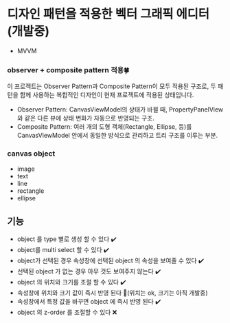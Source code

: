 # 디자인 패턴을 적용한 벡터 그래픽 에디터 (개발중)
- MVVM
### observer + composite pattern 적용🍀
이 프로젝트는 Observer Pattern과 Composite Pattern이 모두 적용된 구조로, 두 패턴을 함께 사용하는 복합적인 디자인이 현재 프로젝트에 적용된 상태입니다.

- Observer Pattern: CanvasViewModel의 상태가 바뀔 때, PropertyPanelView와 같은 다른 뷰에 상태 변화가 자동으로 반영되는 구조.
- Composite Pattern: 여러 개의 도형 객체(Rectangle, Ellipse, 등)를 CanvasViewModel 안에서 동일한 방식으로 관리하고 트리 구조를 이루는 부분.


### canvas object 
- image
- text
- line
- rectangle
- ellipse

## 기능
- object 를 type 별로 생성 할 수 있다 ✔️
- object를 multi select 할 수 있다 ✔️
- object가 선택된 경우 속성창에 선택된 object 의 속성을 보여줄 수 있다 ✔️
- 선택된 object 가 없는 경우 아무 것도 보여주지 않는다 ✔️
- object 의 위치와 크기를 조절 할 수 있다 ✔️
- 속성창에 위치와 크기 값이 즉시 반영 된다 🔺(위치는 ok, 크기는 아직 개발중)
- 속성창에서 특정 값을 바꾸면 object 에 즉시 반영 된다 ✔️
- object 의 z-order 를 조절할 수 있다 ❌
